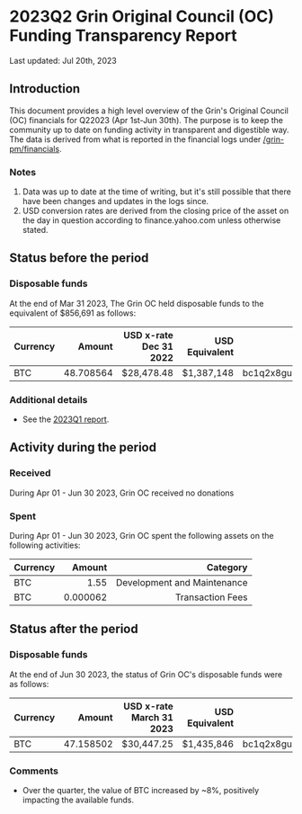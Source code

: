 # 2023Q2 Grin Original Council (OC) Funding Transparency Report

Last updated: Jul 20th, 2023

## Introduction
This document provides a high level overview of the Grin's Original Council (OC) financials for Q22023 (Apr 1st-Jun 30th). The purpose is to keep the community up to date on funding activity in transparent and digestible way. The data is derived from what is reported in the financial logs under [/grin-pm/financials](https://github.com/mimblewimble/grin-pm/tree/master/financials).

### Notes

1. Data was up to date at the time of writing, but it's still possible that there have been changes and updates in the logs since.
2. USD conversion rates are derived from the closing price of the asset on the day in question according to finance.yahoo.com unless otherwise stated. 

## Status before the period

### Disposable funds

At the end of Mar 31 2023, The Grin OC held disposable funds to the equivalent of $856,691 as follows:

Currency | Amount | USD x-rate Dec 31 2022 | USD Equivalent | Wallet address
|---|---:|---:|---:|---|
BTC | 48.708564 | $28,478.48 | $1,387,148 | bc1q2x8gu8n85ylur5j83yflhpg5hf80nhnyem98k2pld46lf4czhmgsxq8wlu

### Additional details
* See the [2023Q1 report](funding_transparency_2023Q1.md).

## Activity during the period

### Received

During Apr 01 - Jun 30 2023, Grin OC received no donations

### Spent

During Apr 01 - Jun 30 2023, Grin OC spent the following assets on the following activities:

Currency | Amount | Category
|---|---:|---:|
BTC|1.55|Development and Maintenance|
BTC|0.000062|Transaction Fees|
  
## Status after the period

### Disposable funds

At the end of Jun 30 2023, the status of Grin OC's disposable funds were as follows:

Currency | Amount | USD x-rate March 31 2023 | USD Equivalent | Wallet address(es)
|---|---:|---:|---:|---|
BTC | 47.158502 | $30,447.25 | $1,435,846 | bc1q2x8gu8n85ylur5j83yflhpg5hf80nhnyem98k2pld46lf4czhmgsxq8wlu

### Comments
* Over the quarter, the value of BTC increased by ~8%, positively impacting the available funds.